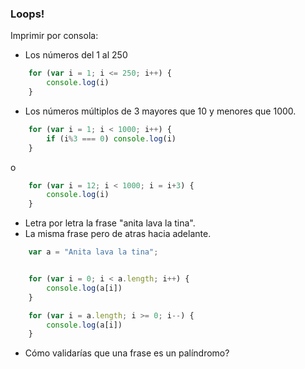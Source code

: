 ### Loops!

Imprimir por consola:

- Los números del 1 al 250
```javascript
	for (var i = 1; i <= 250; i++) {
	    console.log(i)
	}
```

- Los números múltiplos de 3 mayores que 10 y menores que 1000.
```javascript
	for (var i = 1; i < 1000; i++) {
	    if (i%3 === 0) console.log(i)
	}
```
o

```javascript
	for (var i = 12; i < 1000; i = i+3) {
	    console.log(i)
	}
```

- Letra por letra la frase "anita lava la tina".
- La misma frase pero de atras hacia adelante.
```javascript
	var a = "Anita lava la tina";


	for (var i = 0; i < a.length; i++) {
	    console.log(a[i])
	}

	for (var i = a.length; i >= 0; i--) {
	    console.log(a[i])
	}
```

- Cómo validarías que una frase es un palíndromo?

